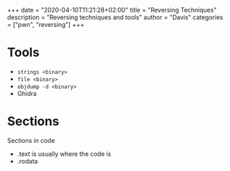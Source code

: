 +++
date = "2020-04-10T11:21:28+02:00"
title = "Reversing Techniques"
description = "Reversing techniques and tools"
author = "Davis"
categories = ["pwn", "reversing"]
+++

# Tools
* `strings <binary>`
* `file <binary>`
* `objdump -d <binary>`
* Ghidra

# Sections
Sections in code
* .text is usually where the code is
* .rodata